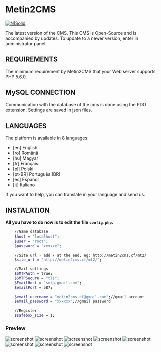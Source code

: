 Metin2CMS
=========
[![N|Solid](http://i.imgur.com/dS8151Q.png)](https://metin2cms.cf/v2)

The latest version of the CMS. This CMS is Open-Source and is accompanied by updates. To update to a newer version, enter in administrator panel.


REQUIREMENTS
------------

The minimum requirement by Metin2CMS that your Web server supports PHP 5.6.0.

MySQL CONNECTION
------------

Communication with the database of the cms is done using the PDO extension. Settings are saved in json files. 

LANGUAGES
------------
The platform is available in 8 languages:

  - [en]	English 	
  - [ro] 	Română 	
  - [hu] 	Magyar 	
  - [fr] 	Français 	
  - [pl] 	Polski 	
  - [pt-BR] 	Português (BR) 	
  - [es] 	Español 	
  - [it] 	Italiano
  
If you want to help, you can translate in your language and send us.

INSTALATION
------------

**All you have to do now is to edit the file `config.php`.**

```sh
	//Game database
	$host = "localhost";
	$user = "root";
	$password = "xxxxxx";
	
	//Site url - add / at the end, eg: http://metin2cms.cf/mt2/
	$site_url = "http://metin2cms.cf/mt2/";

	//Mail settings
	$SMTPAuth = true;
	$SMTPSecure = "tls";
	$EmailHost = "smtp.gmail.com";
	$emailPort = 587;
	
	$email_username = "metin2cms.cf@gmail.com";//gmail account
	$email_password = "xxxxxx";//gmail password
	
	//Register
	$safebox_size = 1;
```

### Preview
![screenshot](https://i.imgur.com/PMnWEUy.png)
![screenshot](https://i.imgur.com/y4ivCJu.png)
![screenshot](https://i.imgur.com/GZgQ2tR.png)
![screenshot](https://i.imgur.com/1rRl1a5.png)
![screenshot](https://i.imgur.com/4884Z6K.png)
![screenshot](https://i.imgur.com/PC7CL34.png)
![screenshot](https://i.imgur.com/YSoe3CM.png)
![screenshot](https://i.imgur.com/J3zrrYK.png)
